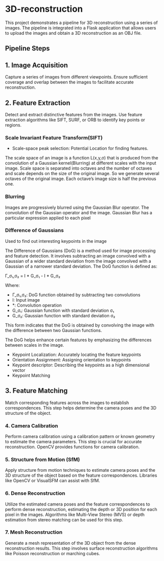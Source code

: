 # 3D-reconstruction

This project demonstrates a pipeline for 3D reconstruction using a series of images. The pipeline is integrated into a Flask application that allows users to upload the images and obtain a 3D reconstruction as an OBJ file.

## Pipeline Steps

## 1. Image Acquisition
Capture a series of images from different viewpoints. Ensure sufficient coverage and overlap between the images to facilitate accurate reconstruction.

## 2. Feature Extraction
Detect and extract distinctive features from the images. Use feature extraction algorithms like SIFT, SURF, or ORB to identify key points or regions.

### Scale Invariant Feature Transform(SIFT)

- Scale-space peak selection: Potential Location for finding features.<br>

The scale space of an image is a function L(x,y,σ) that is produced from the convolution of a Gaussian kernel(Blurring) at different scales with the input image. Scale space is separated into octaves and the number of octaves and scale depends on the size of the original image. So we generate several octaves of the original image. Each octave’s image size is half the previous one.

### Blurring

Images are progressively blurred using the Gaussian Blur operator. The convolution of the Gaussian operator and the image.
Gaussian Blur has a particular expression applied to each pixel

### Difference of Gaussians
Used to find out interesting keypoints in the image

The Difference of Gaussians (DoG) is a method used for image processing and feature detection. It involves subtracting an image convolved with a Gaussian of a wider standard deviation from the image convolved with a Gaussian of a narrower standard deviation.<be>
The DoG function is defined as:

Γ_σ₁,σ₂ = I * G_σ₁ - I * G_σ₂

Where:
- Γ_σ₁,σ₂: DoG function obtained by subtracting two convolutions
- I: Input image
- *: Convolution operation
- G_σ₁: Gaussian function with standard deviation σ₁
- G_σ₂: Gaussian function with standard deviation σ₂

This form indicates that the DoG is obtained by convolving the image with the difference between two Gaussian functions.

The DoG helps enhance certain features by emphasizing the differences between scales in the image.

- Keypoint Localization: Accurately locating the feature keypoints
- Orientation Assignment: Assigning orientation to keypoints
- Keypoint descriptor: Describing the keypoints as a high dimensional vector
- Keypoint Matching

## 3. Feature Matching
Match corresponding features across the images to establish correspondences. This step helps determine the camera poses and the 3D structure of the object.

### 4. Camera Calibration
Perform camera calibration using a calibration pattern or known geometry to estimate the camera parameters. This step is crucial for accurate reconstruction. OpenCV provides functions for camera calibration.

### 5. Structure from Motion (SfM)
Apply structure from motion techniques to estimate camera poses and the 3D structure of the object based on the feature correspondences. Libraries like OpenCV or VisualSFM can assist with SfM.

### 6. Dense Reconstruction
Utilize the estimated camera poses and the feature correspondences to perform dense reconstruction, estimating the depth or 3D position for each pixel in the images. Algorithms like Multi-View Stereo (MVS) or depth estimation from stereo matching can be used for this step.

### 7. Mesh Reconstruction
Generate a mesh representation of the 3D object from the dense reconstruction results. This step involves surface reconstruction algorithms like Poisson reconstruction or marching cubes.



